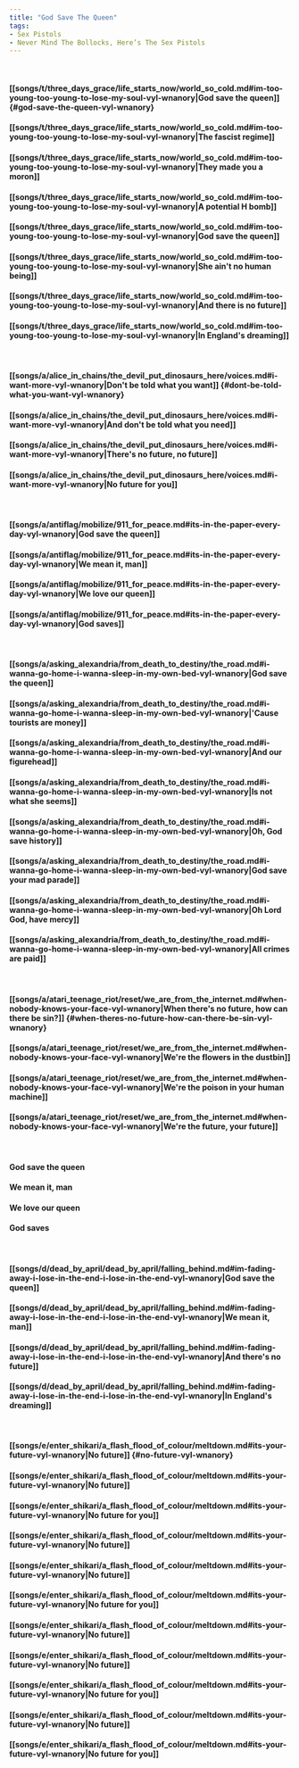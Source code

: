 ```yaml
---
title: "God Save The Queen"
tags:
- Sex Pistols
- Never Mind The Bollocks, Here’s The Sex Pistols
---
```

&nbsp;
#### [[songs/t/three_days_grace/life_starts_now/world_so_cold.md#im-too-young-too-young-to-lose-my-soul-vyl-wnanory|God save the queen]] {#god-save-the-queen-vyl-wnanory}
#### [[songs/t/three_days_grace/life_starts_now/world_so_cold.md#im-too-young-too-young-to-lose-my-soul-vyl-wnanory|The fascist regime]]
#### [[songs/t/three_days_grace/life_starts_now/world_so_cold.md#im-too-young-too-young-to-lose-my-soul-vyl-wnanory|They made you a moron]]
#### [[songs/t/three_days_grace/life_starts_now/world_so_cold.md#im-too-young-too-young-to-lose-my-soul-vyl-wnanory|A potential H bomb]]
#### [[songs/t/three_days_grace/life_starts_now/world_so_cold.md#im-too-young-too-young-to-lose-my-soul-vyl-wnanory|God save the queen]]
#### [[songs/t/three_days_grace/life_starts_now/world_so_cold.md#im-too-young-too-young-to-lose-my-soul-vyl-wnanory|She ain't no human being]]
#### [[songs/t/three_days_grace/life_starts_now/world_so_cold.md#im-too-young-too-young-to-lose-my-soul-vyl-wnanory|And there is no future]]
#### [[songs/t/three_days_grace/life_starts_now/world_so_cold.md#im-too-young-too-young-to-lose-my-soul-vyl-wnanory|In England's dreaming]]
&nbsp;
#### [[songs/a/alice_in_chains/the_devil_put_dinosaurs_here/voices.md#i-want-more-vyl-wnanory|Don't be told what you want]] {#dont-be-told-what-you-want-vyl-wnanory}
#### [[songs/a/alice_in_chains/the_devil_put_dinosaurs_here/voices.md#i-want-more-vyl-wnanory|And don't be told what you need]]
#### [[songs/a/alice_in_chains/the_devil_put_dinosaurs_here/voices.md#i-want-more-vyl-wnanory|There's no future, no future]]
#### [[songs/a/alice_in_chains/the_devil_put_dinosaurs_here/voices.md#i-want-more-vyl-wnanory|No future for you]]
&nbsp;
#### [[songs/a/antiflag/mobilize/911_for_peace.md#its-in-the-paper-every-day-vyl-wnanory|God save the queen]]
#### [[songs/a/antiflag/mobilize/911_for_peace.md#its-in-the-paper-every-day-vyl-wnanory|We mean it, man]]
#### [[songs/a/antiflag/mobilize/911_for_peace.md#its-in-the-paper-every-day-vyl-wnanory|We love our queen]]
#### [[songs/a/antiflag/mobilize/911_for_peace.md#its-in-the-paper-every-day-vyl-wnanory|God saves]]
&nbsp;
#### [[songs/a/asking_alexandria/from_death_to_destiny/the_road.md#i-wanna-go-home-i-wanna-sleep-in-my-own-bed-vyl-wnanory|God save the queen]]
#### [[songs/a/asking_alexandria/from_death_to_destiny/the_road.md#i-wanna-go-home-i-wanna-sleep-in-my-own-bed-vyl-wnanory|'Cause tourists are money]]
#### [[songs/a/asking_alexandria/from_death_to_destiny/the_road.md#i-wanna-go-home-i-wanna-sleep-in-my-own-bed-vyl-wnanory|And our figurehead]]
#### [[songs/a/asking_alexandria/from_death_to_destiny/the_road.md#i-wanna-go-home-i-wanna-sleep-in-my-own-bed-vyl-wnanory|Is not what she seems]]
#### [[songs/a/asking_alexandria/from_death_to_destiny/the_road.md#i-wanna-go-home-i-wanna-sleep-in-my-own-bed-vyl-wnanory|Oh, God save history]]
#### [[songs/a/asking_alexandria/from_death_to_destiny/the_road.md#i-wanna-go-home-i-wanna-sleep-in-my-own-bed-vyl-wnanory|God save your mad parade]]
#### [[songs/a/asking_alexandria/from_death_to_destiny/the_road.md#i-wanna-go-home-i-wanna-sleep-in-my-own-bed-vyl-wnanory|Oh Lord God, have mercy]]
#### [[songs/a/asking_alexandria/from_death_to_destiny/the_road.md#i-wanna-go-home-i-wanna-sleep-in-my-own-bed-vyl-wnanory|All crimes are paid]]
&nbsp;
#### [[songs/a/atari_teenage_riot/reset/we_are_from_the_internet.md#when-nobody-knows-your-face-vyl-wnanory|When there's no future, how can there be sin?]] {#when-theres-no-future-how-can-there-be-sin-vyl-wnanory}
#### [[songs/a/atari_teenage_riot/reset/we_are_from_the_internet.md#when-nobody-knows-your-face-vyl-wnanory|We're the flowers in the dustbin]]
#### [[songs/a/atari_teenage_riot/reset/we_are_from_the_internet.md#when-nobody-knows-your-face-vyl-wnanory|We're the poison in your human machine]]
#### [[songs/a/atari_teenage_riot/reset/we_are_from_the_internet.md#when-nobody-knows-your-face-vyl-wnanory|We're the future, your future]]
&nbsp;
#### God save the queen
#### We mean it, man
#### We love our queen
#### God saves
&nbsp;
#### [[songs/d/dead_by_april/dead_by_april/falling_behind.md#im-fading-away-i-lose-in-the-end-i-lose-in-the-end-vyl-wnanory|God save the queen]]
#### [[songs/d/dead_by_april/dead_by_april/falling_behind.md#im-fading-away-i-lose-in-the-end-i-lose-in-the-end-vyl-wnanory|We mean it, man]]
#### [[songs/d/dead_by_april/dead_by_april/falling_behind.md#im-fading-away-i-lose-in-the-end-i-lose-in-the-end-vyl-wnanory|And there's no future]]
#### [[songs/d/dead_by_april/dead_by_april/falling_behind.md#im-fading-away-i-lose-in-the-end-i-lose-in-the-end-vyl-wnanory|In England's dreaming]]
&nbsp;
#### [[songs/e/enter_shikari/a_flash_flood_of_colour/meltdown.md#its-your-future-vyl-wnanory|No future]] {#no-future-vyl-wnanory}
#### [[songs/e/enter_shikari/a_flash_flood_of_colour/meltdown.md#its-your-future-vyl-wnanory|No future]]
#### [[songs/e/enter_shikari/a_flash_flood_of_colour/meltdown.md#its-your-future-vyl-wnanory|No future for you]]
#### [[songs/e/enter_shikari/a_flash_flood_of_colour/meltdown.md#its-your-future-vyl-wnanory|No future]]
#### [[songs/e/enter_shikari/a_flash_flood_of_colour/meltdown.md#its-your-future-vyl-wnanory|No future]]
#### [[songs/e/enter_shikari/a_flash_flood_of_colour/meltdown.md#its-your-future-vyl-wnanory|No future for you]]
#### [[songs/e/enter_shikari/a_flash_flood_of_colour/meltdown.md#its-your-future-vyl-wnanory|No future]]
#### [[songs/e/enter_shikari/a_flash_flood_of_colour/meltdown.md#its-your-future-vyl-wnanory|No future]]
#### [[songs/e/enter_shikari/a_flash_flood_of_colour/meltdown.md#its-your-future-vyl-wnanory|No future for you]]
#### [[songs/e/enter_shikari/a_flash_flood_of_colour/meltdown.md#its-your-future-vyl-wnanory|No future]]
#### [[songs/e/enter_shikari/a_flash_flood_of_colour/meltdown.md#its-your-future-vyl-wnanory|No future for you]]
